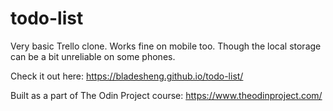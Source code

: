 # todo-list

Very basic Trello clone. Works fine on mobile too. Though the local storage can be a bit unreliable on some phones.

Check it out here: https://bladesheng.github.io/todo-list/

Built as a part of The Odin Project course: https://www.theodinproject.com/
